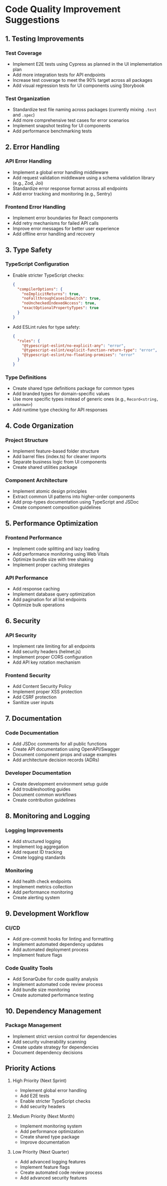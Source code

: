# Code Quality Improvement Suggestions

## 1. Testing Improvements

### Test Coverage
- Implement E2E tests using Cypress as planned in the UI implementation plan
- Add more integration tests for API endpoints
- Increase test coverage to meet the 90% target across all packages
- Add visual regression tests for UI components using Storybook

### Test Organization
- Standardize test file naming across packages (currently mixing `.test` and `.spec`)
- Add more comprehensive test cases for error scenarios
- Implement snapshot testing for UI components
- Add performance benchmarking tests

## 2. Error Handling

### API Error Handling
- Implement a global error handling middleware
- Add request validation middleware using a schema validation library (e.g., Zod, Joi)
- Standardize error response format across all endpoints
- Add error tracking and monitoring (e.g., Sentry)

### Frontend Error Handling
- Implement error boundaries for React components
- Add retry mechanisms for failed API calls
- Improve error messages for better user experience
- Add offline error handling and recovery

## 3. Type Safety

### TypeScript Configuration
- Enable stricter TypeScript checks:
  ```json
  {
    "compilerOptions": {
      "noImplicitReturns": true,
      "noFallthroughCasesInSwitch": true,
      "noUncheckedIndexedAccess": true,
      "exactOptionalPropertyTypes": true
    }
  }
  ```
- Add ESLint rules for type safety:
  ```json
  {
    "rules": {
      "@typescript-eslint/no-explicit-any": "error",
      "@typescript-eslint/explicit-function-return-type": "error",
      "@typescript-eslint/no-floating-promises": "error"
    }
  }
  ```

### Type Definitions
- Create shared type definitions package for common types
- Add branded types for domain-specific values
- Use more specific types instead of generic ones (e.g., `Record<string, unknown>`)
- Add runtime type checking for API responses

## 4. Code Organization

### Project Structure
- Implement feature-based folder structure
- Add barrel files (index.ts) for cleaner imports
- Separate business logic from UI components
- Create shared utilities package

### Component Architecture
- Implement atomic design principles
- Extract common UI patterns into higher-order components
- Add prop-types documentation using TypeScript and JSDoc
- Create component composition guidelines

## 5. Performance Optimization

### Frontend Performance
- Implement code splitting and lazy loading
- Add performance monitoring using Web Vitals
- Optimize bundle size with tree shaking
- Implement proper caching strategies

### API Performance
- Add response caching
- Implement database query optimization
- Add pagination for all list endpoints
- Optimize bulk operations

## 6. Security

### API Security
- Implement rate limiting for all endpoints
- Add security headers (helmet.js)
- Implement proper CORS configuration
- Add API key rotation mechanism

### Frontend Security
- Add Content Security Policy
- Implement proper XSS protection
- Add CSRF protection
- Sanitize user inputs

## 7. Documentation

### Code Documentation
- Add JSDoc comments for all public functions
- Create API documentation using OpenAPI/Swagger
- Document component props and usage examples
- Add architecture decision records (ADRs)

### Developer Documentation
- Create development environment setup guide
- Add troubleshooting guides
- Document common workflows
- Create contribution guidelines

## 8. Monitoring and Logging

### Logging Improvements
- Add structured logging
- Implement log aggregation
- Add request ID tracking
- Create logging standards

### Monitoring
- Add health check endpoints
- Implement metrics collection
- Add performance monitoring
- Create alerting system

## 9. Development Workflow

### CI/CD
- Add pre-commit hooks for linting and formatting
- Implement automated dependency updates
- Add automated deployment process
- Implement feature flags

### Code Quality Tools
- Add SonarQube for code quality analysis
- Implement automated code review process
- Add bundle size monitoring
- Create automated performance testing

## 10. Dependency Management

### Package Management
- Implement strict version control for dependencies
- Add security vulnerability scanning
- Create update strategy for dependencies
- Document dependency decisions

## Priority Actions

1. High Priority (Next Sprint)
   - Implement global error handling
   - Add E2E tests
   - Enable stricter TypeScript checks
   - Add security headers

2. Medium Priority (Next Month)
   - Implement monitoring system
   - Add performance optimization
   - Create shared type package
   - Improve documentation

3. Low Priority (Next Quarter)
   - Add advanced logging features
   - Implement feature flags
   - Create automated code review process
   - Add advanced security features 